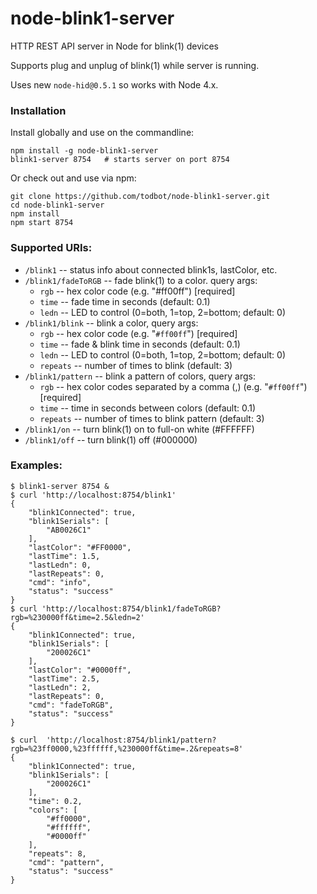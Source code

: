# node-blink1-server
HTTP REST API server in Node for blink(1) devices

Supports plug and unplug of blink(1) while server is running.

Uses new `node-hid@0.5.1` so works with Node 4.x.

### Installation

Install globally and use on the commandline:
```
npm install -g node-blink1-server
blink1-server 8754   # starts server on port 8754
```

Or check out and use via npm:
```
git clone https://github.com/todbot/node-blink1-server.git
cd node-blink1-server
npm install
npm start 8754
```

### Supported URIs:
- `/blink1`  -- status info about connected blink1s, lastColor, etc.
- `/blink1/fadeToRGB` -- fade blink(1) to a color. query args:
    - `rgb` -- hex color code (e.g. "#ff00ff") [required]
    - `time` -- fade time in seconds (default: 0.1)
    - `ledn` -- LED to control (0=both, 1=top, 2=bottom; default: 0)
- `/blink1/blink` -- blink a color, query args:
    - `rgb` -- hex color code (e.g. "`#ff00ff`") [required]
    - `time` -- fade & blink time in seconds (default: 0.1)
    - `ledn` -- LED to control (0=both, 1=top, 2=bottom; default: 0)
    - `repeats` -- number of times to blink (default: 3)
- `/blink1/pattern` -- blink a pattern of colors, query args:
    - `rgb` -- hex color codes separated by a comma (,) (e.g. "`#ff00ff`") [required]
    - `time` -- time in seconds between colors (default: 0.1)
    - `repeats` -- number of times to blink pattern (default: 3)
- `/blink1/on`  -- turn blink(1) on to full-on white (#FFFFFF)
- `/blink1/off`  -- turn blink(1) off (#000000)

### Examples:
```
$ blink1-server 8754 &
$ curl 'http://localhost:8754/blink1'
{
    "blink1Connected": true,
    "blink1Serials": [
        "AB0026C1"
    ],
    "lastColor": "#FF0000",
    "lastTime": 1.5,
    "lastLedn": 0,
    "lastRepeats": 0,
    "cmd": "info",
    "status": "success"
}
$ curl 'http://localhost:8754/blink1/fadeToRGB?rgb=%230000ff&time=2.5&ledn=2'
{
    "blink1Connected": true,
    "blink1Serials": [
        "200026C1"
    ],
    "lastColor": "#0000ff",
    "lastTime": 2.5,
    "lastLedn": 2,
    "lastRepeats": 0,
    "cmd": "fadeToRGB",
    "status": "success"
}

$ curl  'http://localhost:8754/blink1/pattern?rgb=%23ff0000,%23ffffff,%230000ff&time=.2&repeats=8'
{
    "blink1Connected": true,
    "blink1Serials": [
        "200026C1"
    ],
    "time": 0.2,
    "colors": [
        "#ff0000",
        "#ffffff",
        "#0000ff"
    ],
    "repeats": 8,
    "cmd": "pattern",
    "status": "success"
}
```
